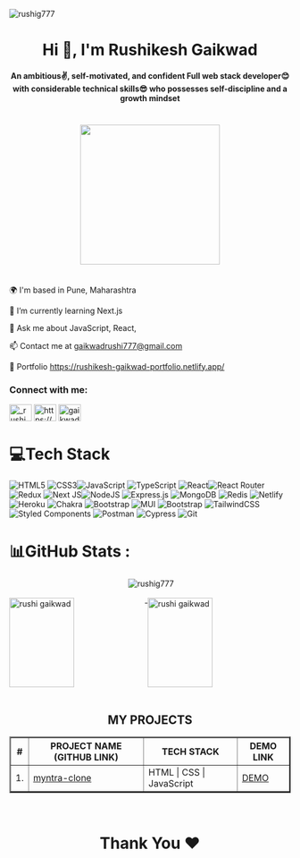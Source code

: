 <p align="left"> <img src="https://komarev.com/ghpvc/?username=rushig777&label=Profile%20views&color=0e75b6&style=flat" alt="rushig777" /> </p>
<h1 align="center">Hi 👋, I'm Rushikesh Gaikwad</h1>
<h4 align="center">An ambitious✌, self-motivated, and confident Full web stack developer😊 with considerable technical skills😎 who possesses self-discipline and a growth mindset</h4>
<h1 align="center"> <img src="https://developers.cemexgo.com/content/overview-welcome.gif" width="250px"  ></h1>


<br/>
🌍  I'm based in Pune, Maharashtra

🌱 I’m currently learning Next.js

💬 Ask me about JavaScript, React,

📫 Contact me at gaikwadrushi777@gmail.com

💼 Portfolio https://rushikesh-gaikwad-portfolio.netlify.app/

<h3 align="left">Connect with me:</h3>
<p align="left">
<a href="https://twitter.com/_rushi_gaikwad" target="blank"><img align="center" src="https://raw.githubusercontent.com/rahuldkjain/github-profile-readme-generator/master/src/images/icons/Social/twitter.svg" alt="_rushi_gaikwad" height="30" width="40" /></a>
<a href="https://linkedin.com/in/https://www.linkedin.com/in/gaikwadrushi/" target="blank"><img align="center" src="https://raw.githubusercontent.com/rahuldkjain/github-profile-readme-generator/master/src/images/icons/Social/linked-in-alt.svg" alt="https://www.linkedin.com/in/gaikwadrushi/" height="30" width="40" /></a>
<a href="https://www.hackerrank.com/gaikwadrushi777" target="blank"><img align="center" src="https://raw.githubusercontent.com/rahuldkjain/github-profile-readme-generator/master/src/images/icons/Social/hackerrank.svg" alt="gaikwadrushi777" height="30" width="40" /></a>

</p>

# 💻Tech Stack
 ![HTML5](https://img.shields.io/badge/html5-%23E34F26.svg?style=for-the-badge&logo=html5&logoColor=white) ![CSS3](https://img.shields.io/badge/css3-%231572B6.svg?style=for-the-badge&logo=css3&logoColor=white)![JavaScript](https://img.shields.io/badge/javascript-%23323330.svg?style=for-the-badge&logo=javascript&logoColor=%23F7DF1E) ![TypeScript](https://img.shields.io/badge/typescript-%23007ACC.svg?style=for-the-badge&logo=typescript&logoColor=white) ![React](https://img.shields.io/badge/react-%2320232a.svg?style=for-the-badge&logo=react&logoColor=%2361DAFB)![React Router](https://img.shields.io/badge/React_Router-CA4245?style=for-the-badge&logo=react-router&logoColor=white)![Redux](https://img.shields.io/badge/redux-%23593d88.svg?style=for-the-badge&logo=redux&logoColor=white) ![Next JS](https://img.shields.io/badge/Next-black?style=for-the-badge&logo=next.js&logoColor=white)![NodeJS](https://img.shields.io/badge/node.js-6DA55F?style=for-the-badge&logo=node.js&logoColor=white)  ![Express.js](https://img.shields.io/badge/express.js-%23404d59.svg?style=for-the-badge&logo=express&logoColor=%2361DAFB) ![MongoDB](https://img.shields.io/badge/MongoDB-%234ea94b.svg?style=for-the-badge&logo=mongodb&logoColor=white) ![Redis](https://img.shields.io/badge/Redis-FF6C37?style=for-the-badge&logo=redis&logoColor=white) ![Netlify](https://img.shields.io/badge/netlify-%23000000.svg?style=for-the-badge&logo=netlify&logoColor=#00C7B7) ![Heroku](https://img.shields.io/badge/heroku-%23430098.svg?style=for-the-badge&logo=heroku&logoColor=white) ![Chakra](https://img.shields.io/badge/chakra-%234ED1C5.svg?style=for-the-badge&logo=chakraui&logoColor=white) ![Bootstrap](https://img.shields.io/badge/bootstrap-%23563D7C.svg?style=for-the-badge&logo=bootstrap&logoColor=white) ![MUI](https://img.shields.io/badge/mui-%234ED1C5.svg?style=for-the-badge&logo=mui&logoColor=white) ![Bootstrap](https://img.shields.io/badge/bootstrap-%23563D7C.svg?style=for-the-badge&logo=bootstrap&logoColor=white) ![TailwindCSS](https://img.shields.io/badge/tailwindcss-%2338B2AC.svg?style=for-the-badge&logo=tailwind-css&logoColor=white) ![Styled Components](https://img.shields.io/badge/styled--components-DB7093?style=for-the-badge&logo=styled-components&logoColor=white) ![Postman](https://img.shields.io/badge/Postman-FF6C37?style=for-the-badge&logo=postman&logoColor=white)  ![Cypress](https://img.shields.io/badge/Cypress-FF6C37?style=for-the-badge&logo=cypress&logoColor=white) ![Git](https://img.shields.io/badge/Git-FF6C37?style=for-the-badge&logo=git&logoColor=white)
# 📊GitHub Stats :

<div align="center">&nbsp;<img align="center" src="https://github-readme-stats.vercel.app/api?username=rushig777&show_icons=true&locale=en&theme=dark" alt="rushig777" /></div>
<br/>
<div style="display: flex;" >
<img align="center"  height="160px" width="48%" src="https://github-readme-stats.vercel.app/api/top-langs?username=rushig777&show_icons=true&locale=en&layout=compact&theme=dark&ring=FFB19A&currStreakNum=F6A085&fire=F6A085&currStreakLabel=F6A085" alt="rushi gaikwad" />
-
<img align="center"  height="160px" width="48%" src="https://github-readme-streak-stats.herokuapp.com/?user=rushig777&theme=dark&ring=FFB19A&currStreakNum=F6A085&fire=F6A085&currStreakLabel=F6A085" alt="rushi gaikwad" />
  </div>

<br/>

<h2 align="center">MY PROJECTS</h2>
<table align="center" border="2">
   <thead>
        <tr>
            <th>#</th>
            <th>PROJECT NAME (GITHUB LINK)</th>
            <th>TECH STACK</th>
            <th>DEMO LINK</th>
        </tr>
    </thead>
      <tbody>
       <tr>
            <td>1.</td>
            <td><a href="https://github.com/rushig777/myntra-clone">myntra-clone</a></td>
            <td>HTML | CSS | JavaScript</td>
            <td><a href="https://effulgent-duckanoo-a89b0f.netlify.app/">DEMO</a></td>
        </tr>
    </tbody>  
</table>
<br/>
<h1 align="center"> Thank You ❤</h1>


